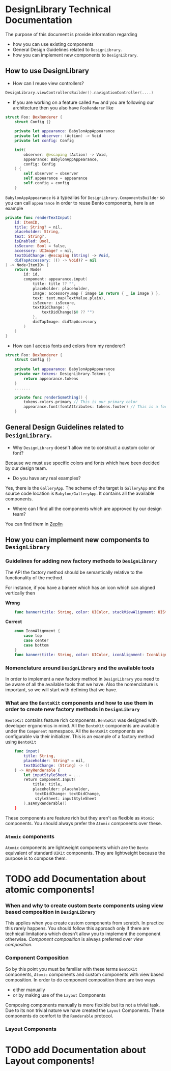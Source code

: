# DesignLibrary Technical Documentation

The purpose of this document is provide information regarding

- how you can use existing components
- General Design Guidelines related to `DesignLibrary`.
- how you can implement new components to `DesignLibrary`.

## How to use DesignLibrary

- How can I reuse view controllers?

```swift
DesignLibrary.viewControllersBuilder().navigationController(....)
```

- If you are working on a feature called `Foo` and you are following our architecture then you also have `FooRenderer` like 

```swift
struct Foo: BoxRenderer {
    struct Config {}
   
    private let appearance: BabylonAppAppearance
    private let observer: (Action) -> Void
    private let config: Config

    init(
        observer: @escaping (Action) -> Void,
        appearance: BabylonAppAppearance,
        config: Config
    ) {
        self.observer = observer
        self.appearance = appearance
        self.config = config
    }
```

`BabylonAppAppearance` is a typealias for `DesignLibrary.ComponentsBuilder` so you can call `appearance` in order to reuse Bento components, here is an example

```swift
private func renderTextInput(
    id: ItemID,
    title: String? = nil,
    placeholder: String,
    text: String?,
    isEnabled: Bool,
    isSecure: Bool = false,
    accessory: UIImage? = nil,
    textDidChange: @escaping (String) -> Void,
    didTapAccessory: (() -> Void)? = nil
) -> Node<ItemID> {
    return Node(
        id: id,
        component: appearance.input(
            title: title ?? "",
            placeholder: placeholder,
            image: accessory.map { image in return { _ in image } },
            text: text.map(TextValue.plain),
            isSecure: isSecure,
            textDidChange: {
                textDidChange($0 ?? "")
            },
            didTapImage: didTapAccessory
        )
    )
}
```

- How can I access fonts and colors from my renderer? 

```swift
struct Foo: BoxRenderer {
    struct Config {}
   
    private let appearance: BabylonAppAppearance
    private var tokens: DesignLibrary.Tokens { 
        return appearance.tokens
    }
    .......

    private func renderSomething() {
        tokens.colors.primary // This is our primary color
        appearance.font(fontAttributes: tokens.footer) // This is a footer
    }

```

## General Design Guidelines related to `DesignLibrary`.

-  Why `DesignLibrary` doesn't allow me to construct a custom color or font?

Because we must use specific colors and fonts which have been decided by our design team.

- Do you have any real examples?

Yes, there is the `GalleryApp`. The scheme of the target is `GalleryApp` and the source
code location is `Babylon/GalleryApp`. It contains all the available components. 

- Where can I find all the components which are approved by our design team?

 You can find them in [Zeplin](https://zpl.io/2ZL1odJ)


## How you can implement new components to `DesignLibrary`

### Guidelines for adding new factory methods to `DesignLibrary`
The API the factory method should be semantically relative  to the functionality of the method.

For instance, if you have a banner which has an icon which can aligned vertically then

__Wrong__

```swift
    func banner(title: String, color: UIColor, stackViewAlignment: UIStackView.Alignment) -> AnyRenderable { ... }
```

__Correct__

```swift
    enum IconAlignment {
        case top
        case center
        case bottom
    }
    func banner(title: String, color: UIColor, iconAlignment: IconAlignment) -> AnyRenderable { ... }
```

### Nomenclature around `DesignLibrary` and the available tools

In order to implement a new factory method in `DesignLibrary` you need to 
be aware of all the available tools that we have.
Also the nomenclature is important, so we will start with defining that we have.

### What are the `BentoKit` components and how to use them in order to create new factory methods in `DesignLibrary`

`BentoKit` contains feature rich components. `BentoKit` was designed with developer ergonomics in
mind. All the `BentoKit` components are available under the `Component` namespace.
All the `BentoKit` components are configurable via their initializer.
This is an example of a factory method using `BentoKit`

```swift
    func input(      
        title: String,
        placeholder: String? = nil,
        textDidChange: (String) -> ()
    ) -> AnyRenderable {
        let inputStyleSheet = ...
        return Component.Input(
            title: title, 
            placeholder: placeholder,
             textDidChange: textDidChange, 
             styleSheet: inputStyleSheet
        ).asAnyRenderable()
    }
```

These components are feature rich but they aren't as flexible as `Atomic` components.
You should always prefer the `Atomic` components over these.

### `Atomic` components

`Atomic` components are lightweight components which are the `Bento` equivalent of standard `UIKit` components.
They are lightweight because the purpose is to compose them.

# TODO add Documentation about atomic components!

### When and why to create custom  `Bento` components using view based composition in `DesignLibrary`

This applies when you create custom components from scratch. In practice this rarely happens. 
You should follow this approach only if there are technical limitations which doesn't allow you to implement the component otherwise.
*Component composition* is always preferred over *view composition*.

### Component Composition
So by this point you must be familiar with these terms `BentoKit` components, `Atomic` components and custom components with view based composition.
In order to do component composition there are two ways 
- either manually
- or by making use of the `Layout` Components

Composing components manually is more flexible but its not a trivial task. Due to its non trivial nature we have created the `Layout` Components. 
These components do comfort to the `Renderable` protocol.

### Layout Components 

# TODO add Documentation about Layout components!
